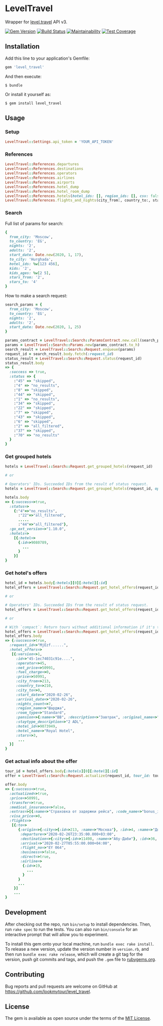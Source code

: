 # LevelTravel

Wrapper for [level.travel](https://level.travel/) API v3.

[![Gem Version](https://badge.fury.io/rb/level_travel.svg)](https://badge.fury.io/rb/level_travel)
[![Build Status](https://travis-ci.org/lookmytour/level_travel.svg?branch=master)](https://travis-ci.org/lookmytour/level_travel)
[![Maintainability](https://api.codeclimate.com/v1/badges/6d7aa78830602cc3f891/maintainability)](https://codeclimate.com/github/lookmytour/level_travel/maintainability)
[![Test Coverage](https://api.codeclimate.com/v1/badges/6d7aa78830602cc3f891/test_coverage)](https://codeclimate.com/github/lookmytour/level_travel/test_coverage)

## Installation

Add this line to your application's Gemfile:

```ruby
gem 'level_travel'
```

And then execute:

    $ bundle

Or install it yourself as:

    $ gem install level_travel

## Usage

### Setup
```ruby
LevelTravel::Settings.api_token = 'YOUR_API_TOKEN'
```

### References
```ruby
LevelTravel::References.departures
LevelTravel::References.destinations
LevelTravel::References.operators
LevelTravel::References.airlines
LevelTravel::References.airports
LevelTravel::References.hotel_dump
LevelTravel::References.hotel_room_dump
LevelTravel::References.hotels(hotel_ids: [], region_ids: [], csv: false)
LevelTravel::References.flights_and_nights(city_from:, country_to:, start_date:, end_date:)
```

### Search

Full list of params for search:
```ruby
{
  from_city: 'Moscow',
  to_country: 'EG',
  nights: '2',
  adults: '2',
  start_date: Date.new(2020, 1, 17),
  to_city: 'Hurghada',
  hotel_ids: %w[123 456],
  kids: '2',
  kids_ages: %w[2 5],
  stars_from: '2',
  stars_to: '4'
}
```

How to make a search request:
```ruby
search_params = {
  from_city: 'Moscow',
  to_country: 'EG',
  nights: '2',
  adults: '2',
  start_date: Date.new(2020, 1, 25)
}

params_contract = LevelTravel::Search::ParamsContract.new.call(search_params) # optional, it validates input params
params = LevelTravel::Search::Params.new(params_contract.to_h)
search_result = LevelTravel::Search::Request.enqueue(params)
request_id = search_result.body.fetch(:request_id)
status_result = LevelTravel::Search::Request.status(request_id)
status_result.body
=> {
  :success => true,
  :status => {
    :"45" => "skipped",
    :"4" => "no_results",
    :"8" => "skipped",
    :"44" => "skipped",
    :"1" => "no_results",
    :"34" => "skipped",
    :"22" => "skipped",
    :"7" => "skipped",
    :"43" => "skipped",
    :"6" => "skipped",
    :"2" => "all_filtered",
    :"37" => "skipped",
    :"70" => "no_results" 
  }
}
```
### Get grouped hotels
```ruby
hotels = LevelTravel::Search::Request.get_grouped_hotels(request_id)

# or

# Operators' IDs. Succeeded IDs from the result of status request. 
hotels = LevelTravel::Search::Request.get_grouped_hotels(request_id, operator_ids: [1,2,3])

hotels.body
=> {:success=>true,
  :status=>
    {:"4"=>"no_results",
      :"22"=>"all_filtered",
      .....
      :"44"=>"all_filtered"},
  :go_ext_version=>"1.10.0",
  :hotels=>
    [{:hotel=>
      {:id=>9080789,
        ...
      }
    }]
}
```

### Get hotel's offers
```ruby
hotel_id = hotels.body[:hotels][0][:hotel][:id]
hotel_offers = LevelTravel::Search::Request.get_hotel_offers(request_id, hotel_id: hotel_id)

# or

# Operators' IDs. Succeeded IDs from the result of status request. 
hotel_offers = LevelTravel::Search::Request.get_hotel_offers(request_id, hotel_id: hotel_id, operator_ids: [1,2,3])

# or

# With `compact`: Return tours without additional information if it's true.
hotel_offers = LevelTravel::Search::Request.get_hotel_offers(request_id, hotel_id: hotel_id, operator_ids: [1,2,3], compact: true)
hotel_offers.body
=> {:success=>true,
  :request_id=>"MjEzf......",
  :hotel_offers=>
   [{:version=>1,
     :id=>"45-1ec74031c91e....",
     :operator=>45,
     :net_price=>50991,
     :fuel_charge=>0,
     :price=>50991,
     :city_from=>213,
     :country_to=>210,
     :city_to=>0,
     :start_date=>"2020-02-26",
     :arrival_date=>"2020-02-26",
     :nights_count=>7,
     :region_name=>"Шарджа",
     :room_type=>"Standard",
     :pansion=>{:name=>"BB", :description=>"Завтрак", :original_name=>"BB", :id=>2},
     :staytype_description=>"2 ADL",
     :hotel_id=>9073949,
     :hotel_name=>"Royal Hotel",
     :stars=>3,
      ...
  }]
}

```

### Get actual info about the offer
```ruby
tour_id = hotel_offers.body[:hotels][0][:hotel][:id]
offer = LevelTravel::Search::Request.actualize(request_id, tour_id: tour_id)

offer.body
=> {:success=>true,
  :actualized=>true,
  :price=>50991,
  :transfer=>true,
  :medical_insurance=>false,
  :extras=>[{:name=>"Страховка от задержки рейса", :code_name=>"bonus_insurance", :price=>0}, {:name=>"Кино в отпуск от IVI", :code_name=>"bonus_ivi", :price=>0}],
  :visa_price=>0,
  :flights=>
   [{:to=>
      {:origin=>{:city=>{:id=>213, :name=>"Москва"}, :id=>4, :name=>"Домодедово", :code=>"DME", :timezone=>"Europe/Moscow"},
       :departure=>"2020-02-26T23:35:00.000+03:00",
       :destination=>{:city=>{:id=>11498, :name=>"Абу-Даби"}, :id=>36, :name=>"Абу-Даби", :code=>"AUH", :timezone=>"Asia/Dubai"},
       :arrival=>"2020-02-27T05:55:00.000+04:00",
       :flight_no=>"EY 064",
       :business=>false,
       :direct=>true,
       :airline=>
        {:id=>19,
          ...
        }
      }
      ...
    }]
    ...
}
```

## Development

After checking out the repo, run `bin/setup` to install dependencies. Then, run `rake spec` to run the tests. You can also run `bin/console` for an interactive prompt that will allow you to experiment.

To install this gem onto your local machine, run `bundle exec rake install`. To release a new version, update the version number in `version.rb`, and then run `bundle exec rake release`, which will create a git tag for the version, push git commits and tags, and push the `.gem` file to [rubygems.org](https://rubygems.org).

## Contributing

Bug reports and pull requests are welcome on GitHub at https://github.com/lookmytour/level_travel.

## License

The gem is available as open source under the terms of the [MIT License](https://opensource.org/licenses/MIT).
